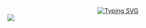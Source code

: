 <!--
### Hi there 👋
**M1S7K/M1S7K** is a ✨ _special_ ✨ repository because its `README.md` (this file) appears on your GitHub profile.

Here are some ideas to get you started:

- 🔭 I’m currently working on ...
- 🌱 I’m currently learning ...
- 👯 I’m looking to collaborate on ...
- 🤔 I’m looking for help with ...
- 💬 Ask me about ...
- 📫 How to reach me: ...
- 😄 Pronouns: ...
- ⚡ Fun fact: ...
-->
<div align="center">
  <a href="https://git.io/typing-svg"><img src="https://readme-typing-svg.herokuapp.com?font=Lato&weight=900&size=24&color=FD841F&center=true&vCenter=true&width=435&lines=Hi+there+%F0%9F%91%8B;+I'm+Michael" alt="Typing SVG" /></a>
</div>
<div>
  <img src="https://img.shields.io/badge/CodePen-FD841F?style=for-the-badge&logo=codepen&labelColor=001253">
  </div>
